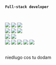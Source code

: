 **`Full-stack developer`**

<br>

<img src="https://img.shields.io/badge/-LUA-00007C?style=flat&logo=lua&logoColor=white"/> <img src="https://img.shields.io/badge/Java-ED8B00?style=flat&logo=openjdk&logoColor=white"/> <img src="https://img.shields.io/badge/PHP-777BB4?style=flat&logo=php&logoColor=white"/>
<br>
<img src="https://img.shields.io/badge/MySQL-005C84?style=flat&logo=mysql&logoColor=white"/> <img src="https://img.shields.io/badge/redis-%23DD0031.svg?&style=flat&logo=redis&logoColor=white"/> <img src="https://img.shields.io/badge/MongoDB-4EA94B?style=flat&logo=mongodb&logoColor=white"/>
<br>
<img src="https://img.shields.io/badge/-HTML5-E34F26?style=flat&logo=HTML5&logoColor=white"/> <img src="https://img.shields.io/badge/-CSS3-1572B6?style=flat&logo=CSS3&logoColor=white"/>
<br>
<img src="https://img.shields.io/badge/-JavaScript-F7DF1E?style=flat&logo=JavaScript&logoColor=black"/> <img src="https://img.shields.io/badge/-TypeScript-2f74c0?style=flat&logo=TypeScript&logoColor=white"/> <img src="https://img.shields.io/badge/-Node.js-026E00?style=flat&logo=nodedotjs&logoColor=white"/> <img src="https://img.shields.io/badge/-NPM-CB3837?style=flat&logo=NPM&logoColor=white"/> <img src="https://img.shields.io/badge/-jQuery-0865a6?style=flat&logo=jquery&logoColor=white"/>
<br>
<br>

niedlugo cos tu dodam
